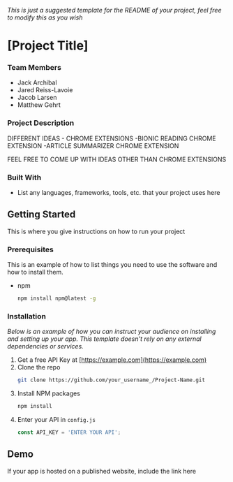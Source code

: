 _This is just a suggested template for the README of your project, feel free to modify this as you wish_
# \[Project Title\]

### Team Members
- Jack Archibal
- Jared Reiss-Lavoie
- Jacob Larsen
- Matthew Gehrt

### Project Description
DIFFERENT IDEAS - CHROME EXTENSIONS
-BIONIC READING CHROME EXTENSION
-ARTICLE SUMMARIZER CHROME EXTENSION


FEEL FREE TO COME UP WITH IDEAS OTHER THAN CHROME EXTENSIONS

### Built With
- List any languages, frameworks, tools, etc. that your project uses here

## Getting Started
This is where you give instructions on how to run your project

### Prerequisites

This is an example of how to list things you need to use the software and how to install them.
* npm
  ```sh
  npm install npm@latest -g
  ```

### Installation

_Below is an example of how you can instruct your audience on installing and setting up your app. This template doesn't rely on any external dependencies or services._

1. Get a free API Key at [https://example.com](https://example.com)
2. Clone the repo
   ```sh
   git clone https://github.com/your_username_/Project-Name.git
   ```
3. Install NPM packages
   ```sh
   npm install
   ```
4. Enter your API in `config.js`
   ```js
   const API_KEY = 'ENTER YOUR API';
   ```
## Demo
If your app is hosted on a published website, include the link here
